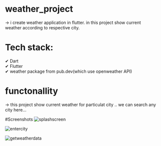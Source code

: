 # weather_project

-> i create weather application in flutter. in this project show current weather according to respective city.

# Tech stack:

✔ Dart <br>
✔ Flutter <br>
✔ weather package from pub.dev(which use openweather API)

# functonallity

-> this project show current weather for particulat city .. we can search any city here...

#Screenshots
![splashscreen](https://github.com/user-attachments/assets/239b6d59-2c45-4a73-a678-372f75e8a047)

![entercity](https://github.com/user-attachments/assets/93f90de2-343e-4156-b3aa-d1b20e907dc7)

![getweatherdata](https://github.com/user-attachments/assets/52364ec1-0a9d-4aa3-b573-1591ad087694)
